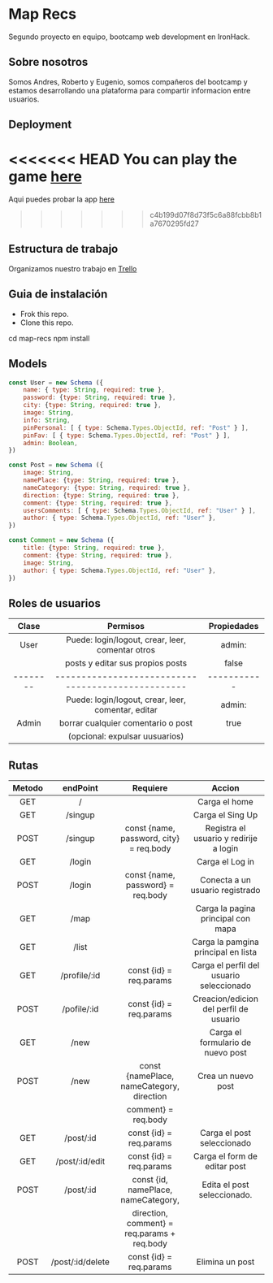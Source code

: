 # Map Recs

Segundo proyecto en equipo, bootcamp web development en IronHack.

## Sobre nosotros

Somos Andres, Roberto y Eugenio, somos compañeros del bootcamp y estamos desarrollando una plataforma para compartir informacion entre usuarios.

## Deployment

<<<<<<< HEAD
You can play the game [here](https://map-recs.fly.dev/)
=======
Aqui puedes probar la app [here](https://map-recs.fly.dev/)
>>>>>>> c4b199d07f8d73f5c6a88fcbb8b1a7670295fd27

## Estructura de trabajo

Organizamos nuestro trabajo en [Trello](#)

## Guia de instalación

- Frok this repo.
- Clone this repo.

cd map-recs
npm install

## Models
```js
const User = new Schema ({
    name: { type: String, required: true },
    password: {type: String, required: true },
    city: {type: String, required: true },
    image: String,
    info: String,
    pinPersonal: [ { type: Schema.Types.ObjectId, ref: "Post" } ],
    pinFav: [ { type: Schema.Types.ObjectId, ref: "Post" } ],
    admin: Boolean,
})
```
```js
const Post = new Schema ({
    image: String,
    namePlace: {type: String, required: true },
    nameCategory: {type: String, required: true },
    direction: {type: String, required: true },
    comment: {type: String, required: true },
    usersComments: [ { type: Schema.Types.ObjectId, ref: "User" } ],
    author: { type: Schema.Types.ObjectId, ref: "User" },
})
```
```js
const Comment = new Schema ({
    title: {type: String, required: true },
    comment: {type: String, required: true },
    image: String,
    author: { type: Schema.Types.ObjectId, ref: "User" },
})
```
## Roles de usuarios

|  Clase   |                    Permisos                        | Propiedades |
|:--------:| :------------------------------------------------: | :---------: |
|   User   | Puede: login/logout, crear, leer, comentar otros   |   admin:    |
|          |  posts y editar sus propios posts                  |    false    |
| -------- | -------------------------------------------------- | ----------- |
|          | Puede: login/logout, crear, leer, comentar, editar |   admin:    |
|   Admin  | borrar cualquier comentario o post                 |    true     |
|          | (opcional: expulsar uusuarios)                     |             |


## Rutas

| Metodo |   endPoint     |     Requiere                               |       Accion                            |
| :----: | :------------: | :----------------------------------------: | :-------------------------------------: | 
|   GET  |      /         |                                            | Carga el home                           |
|   GET  |   /singup      |                                            | Carga el Sing Up                        |
|  POST  |   /singup      | const {name, password, city} = req.body    | Registra el usuario y redirije a login  |
| GET    |   /login       |                                            | Carga el Log in                         |
| POST   |   /login       | const {name, password} = req.body          | Conecta a un usuario registrado         |
| GET    |   /map         |                                            | Carga la pagina principal con mapa      |
| GET    |   /list        |                                            | Carga la pamgina principal en lista     |
|  GET   |  /profile/:id  | const {id} = req.params                    | Carga el perfil del usuario seleccionado|
|   POST |  /pofile/:id   | const {id} = req.params                    | Creacion/edicion del perfil de usuario  |
|  GET   |  /new          |                                            | Carga el formulario de nuevo post       |
|  POST  |  /new          | const {namePlace, nameCategory, direction  | Crea un nuevo post                      |
|        |                | comment} = req.body                        |                                         |
| GET    |  /post/:id     | const {id} = req.params                    | Carga el post seleccionado              |
|  GET   | /post/:id/edit | const {id} = req.params                    | Carga el form de editar post            | 
| POST   |  /post/:id     | const {id, namePlace, nameCategory,        | Edita el post seleccionado.             |
|        |                | direction, comment} = req.params + req.body|                                         |
| POST   |/post/:id/delete| const {id} = req.params                    | Elimina un post                         |

